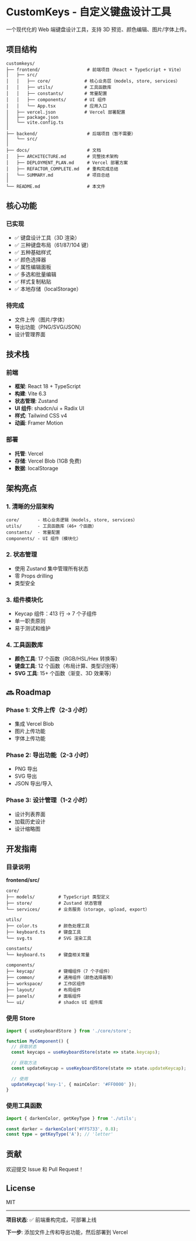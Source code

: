 # CustomKeys - 自定义键盘设计工具

一个现代化的 Web 端键盘设计工具，支持 3D 预览、颜色编辑、图片/字体上传。

##  项目结构

```
customkeys/
├── frontend/                  # 前端项目（React + TypeScript + Vite）
│   ├── src/
│   │   ├── core/             # 核心业务层（models, store, services）
│   │   ├── utils/            # 工具函数库
│   │   ├── constants/        # 常量配置
│   │   ├── components/       # UI 组件
│   │   └── App.tsx           # 应用入口
│   ├── vercel.json           # Vercel 部署配置
│   ├── package.json
│   └── vite.config.ts
│
├── backend/                   # 后端项目（暂不需要）
│   └── src/
│
├── docs/                      # 文档
│   ├── ARCHITECTURE.md        # 完整技术架构
│   ├── DEPLOYMENT_PLAN.md     # Vercel 部署方案
│   ├── REFACTOR_COMPLETE.md   # 重构完成总结
│   └── SUMMARY.md             # 项目总结
│
└── README.md                  # 本文件
```


##  核心功能

### 已实现
- ✅ 键盘设计工具（3D 渲染）
- ✅ 三种键盘布局（61/87/104 键）
- ✅ 五种基础样式
- ✅ 颜色选择器
- ✅ 属性编辑面板
- ✅ 多选和批量编辑
- ✅ 样式复制粘贴
- ✅ 本地存储（localStorage）

### 待完成
-  文件上传（图片/字体）
-  导出功能（PNG/SVG/JSON）
-  设计管理界面

##  技术栈

### 前端
- **框架**: React 18 + TypeScript
- **构建**: Vite 6.3
- **状态管理**: Zustand
- **UI 组件**: shadcn/ui + Radix UI
- **样式**: Tailwind CSS v4
- **动画**: Framer Motion

### 部署
- **托管**: Vercel
- **存储**: Vercel Blob (1GB 免费)
- **数据**: localStorage


##  架构亮点

### 1. 清晰的分层架构
```
core/       - 核心业务逻辑（models, store, services）
utils/      - 工具函数库（46+ 个函数）
constants/  - 常量配置
components/ - UI 组件（模块化）
```

### 2. 状态管理
- 使用 Zustand 集中管理所有状态
- 零 Props drilling
- 类型安全

### 3. 组件模块化
- Keycap 组件：413 行 → 7 个子组件
- 单一职责原则
- 易于测试和维护

### 4. 工具函数库
- **颜色工具**: 17 个函数（RGB/HSL/Hex 转换等）
- **键盘工具**: 12 个函数（布局计算、类型识别等）
- **SVG 工具**: 15+ 个函数（渐变、3D 效果等）


## 🔜 Roadmap

### Phase 1: 文件上传（2-3 小时）
- 集成 Vercel Blob
- 图片上传功能
- 字体上传功能

### Phase 2: 导出功能（2-3 小时）
- PNG 导出
- SVG 导出
- JSON 导出/导入

### Phase 3: 设计管理（1-2 小时）
- 设计列表界面
- 加载历史设计
- 设计缩略图


##  开发指南

### 目录说明

**frontend/src/**
```
core/
├── models/         # TypeScript 类型定义
├── store/          # Zustand 状态管理
└── services/       # 业务服务（storage, upload, export）

utils/
├── color.ts        # 颜色处理工具
├── keyboard.ts     # 键盘工具
└── svg.ts          # SVG 渲染工具

constants/
└── keyboard.ts     # 键盘相关常量

components/
├── keycap/         # 键帽组件（7 个子组件）
├── common/         # 通用组件（颜色选择器等）
├── workspace/      # 工作区组件
├── layout/         # 布局组件
├── panels/         # 面板组件
└── ui/             # shadcn UI 组件库
```

### 使用 Store

```typescript
import { useKeyboardStore } from './core/store';

function MyComponent() {
  // 获取状态
  const keycaps = useKeyboardStore(state => state.keycaps);

  // 获取方法
  const updateKeycap = useKeyboardStore(state => state.updateKeycap);

  // 使用
  updateKeycap('key-1', { mainColor: '#FF0000' });
}
```

### 使用工具函数

```typescript
import { darkenColor, getKeyType } from './utils';

const darker = darkenColor('#FF5733', 0.8);
const type = getKeyType('A'); // 'letter'
```

##  贡献

欢迎提交 Issue 和 Pull Request！

##  License

MIT

---

**项目状态**: ✅ 前端重构完成，可部署上线

**下一步**: 添加文件上传和导出功能，然后部署到 Vercel
